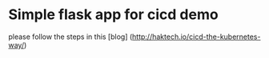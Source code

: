 # Simple flask app for cicd demo
please follow the steps in this [blog] (http://haktech.io/cicd-the-kubernetes-way/)
